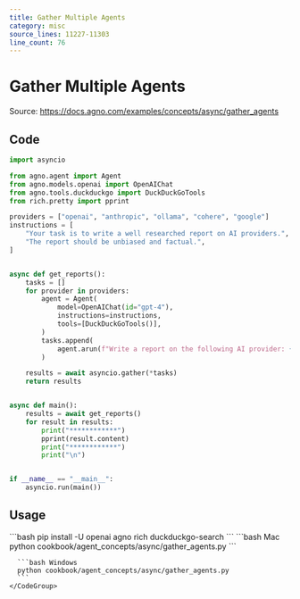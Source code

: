 ```yaml
---
title: Gather Multiple Agents
category: misc
source_lines: 11227-11303
line_count: 76
---
```


# Gather Multiple Agents
Source: https://docs.agno.com/examples/concepts/async/gather_agents



## Code

```python cookbook/agent_concepts/async/gather_agents.py
import asyncio

from agno.agent import Agent
from agno.models.openai import OpenAIChat
from agno.tools.duckduckgo import DuckDuckGoTools
from rich.pretty import pprint

providers = ["openai", "anthropic", "ollama", "cohere", "google"]
instructions = [
    "Your task is to write a well researched report on AI providers.",
    "The report should be unbiased and factual.",
]


async def get_reports():
    tasks = []
    for provider in providers:
        agent = Agent(
            model=OpenAIChat(id="gpt-4"),
            instructions=instructions,
            tools=[DuckDuckGoTools()],
        )
        tasks.append(
            agent.arun(f"Write a report on the following AI provider: {provider}")
        )

    results = await asyncio.gather(*tasks)
    return results


async def main():
    results = await get_reports()
    for result in results:
        print("************")
        pprint(result.content)
        print("************")
        print("\n")


if __name__ == "__main__":
    asyncio.run(main())
```

## Usage

<Steps>
  <Snippet file="create-venv-step.mdx" />

  <Step title="Install libraries">
    ```bash
    pip install -U openai agno rich duckduckgo-search
    ```
  </Step>

  <Step title="Run Agent">
    <CodeGroup>
      ```bash Mac
      python cookbook/agent_concepts/async/gather_agents.py
      ```

      ```bash Windows
      python cookbook/agent_concepts/async/gather_agents.py
      ```
    </CodeGroup>
  </Step>
</Steps>


